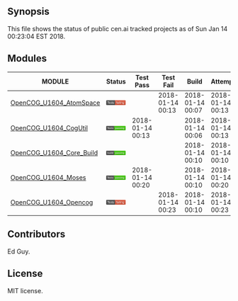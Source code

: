 
## Synopsis

This file shows the status of public cen.ai tracked projects as of Sun Jan 14 00:23:04 EST 2018.

## Modules 

| MODULE | Status | Test Pass | Test Fail| Build | Attempt|
| --- | --- | --- | --- | ---  | --- |
| [OpenCOG_U1604_AtomSpace](jobs/OpenCOG_U1604_AtomSpace.log) | ![Status](/images/TESTFAIL.svg) |  | 2018-01-14 00:13 | 2018-01-14 00:07  | 2018-01-14 00:13 |
| [OpenCOG_U1604_CogUtil](jobs/OpenCOG_U1604_CogUtil.log) | ![Status](/images/TESTPASS.svg) | 2018-01-14 00:13 |  | 2018-01-14 00:06  | 2018-01-14 00:13 |
| [OpenCOG_U1604_Core_Build](jobs/OpenCOG_U1604_Core_Build.log) | ![Status](/images/BUILDPASS.svg) |  |  | 2018-01-14 00:10  | 2018-01-14 00:10 |
| [OpenCOG_U1604_Moses](jobs/OpenCOG_U1604_Moses.log) | ![Status](/images/TESTPASS.svg) | 2018-01-14 00:20 |  | 2018-01-14 00:10  | 2018-01-14 00:20 |
| [OpenCOG_U1604_Opencog](jobs/OpenCOG_U1604_Opencog.log) | ![Status](/images/TESTFAIL.svg) |  | 2018-01-14 00:23 | 2018-01-14 00:10  | 2018-01-14 00:23 |

## Contributors

Ed Guy.

## License

MIT license. 

